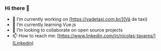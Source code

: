 ### Hi there 👋

- 🔭 I’m currently working on [https://vadetaxi.com.br/](Vá de taxi)
- 🌱 I’m currently learning Vue.js
- 👯 I’m looking to collaborate on open source projects
- 📫 How to reach me: [https://www.linkedin.com/in/nicolas-tavares/](Linkedin)
